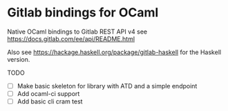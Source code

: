 Gitlab bindings for OCaml
==========

Native OCaml bindings to Gitlab REST API v4 see https://docs.gitlab.com/ee/api/README.html

Also see https://hackage.haskell.org/package/gitlab-haskell for the Haskell version.

TODO

   * [ ] Make basic skeleton for library with ATD and a simple endpoint
   * [ ] Add ocaml-ci support
   * [ ] Add basic cli cram test
